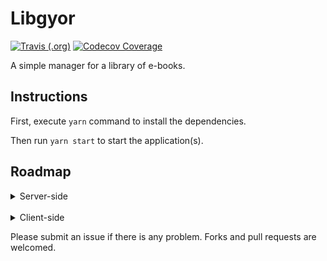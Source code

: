 # Libgyor

[![Travis (.org)](https://img.shields.io/travis/maacpiash/libgyor?style=flat-square)](https://travis-ci.org/maacpiash/libgyor)
[![Codecov Coverage](https://img.shields.io/codecov/c/github/maacpiash/spongemockify.svg)](https://codecov.io/gh/maacpiash/spongemockify)

A simple manager for a library of e-books.

## Instructions

First, execute `yarn` command to install the dependencies.

Then run `yarn start` to start the application(s).

## Roadmap

<details>

<summary>Server-side</summary>

- [x] Node project initiation
- [x] Creation of a database
- [x] Creation of a server
- [x] Basic CRUD operations via API
  - [x] Create new book entries
  - [x] Read existing book entries
  - [x] Update existing book entries
  - [x] Delete existing book entries
- [x] Persistent storage (MySQL)

</details>

<br>

<details>

<summary>Client-side</summary>

- [x] Create new book entries
- [x] Read existing book entries
- [x] Update existing book entries
- [x] Delete existing book entries

</details>

Please submit an issue if there is any problem. Forks and pull requests are welcomed.
